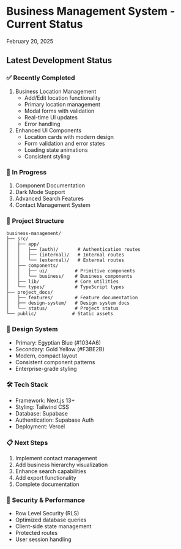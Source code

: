 # Business Management System - Current Status
February 20, 2025

## Latest Development Status

### ✅ Recently Completed
1. Business Location Management
   - Add/Edit location functionality
   - Primary location management
   - Modal forms with validation
   - Real-time UI updates
   - Error handling
2. Enhanced UI Components
   - Location cards with modern design
   - Form validation and error states
   - Loading state animations
   - Consistent styling

### 🔄 In Progress
1. Component Documentation
2. Dark Mode Support
3. Advanced Search Features
4. Contact Management System

### 📁 Project Structure
```
business-management/
├── src/
│   ├── app/
│   │   ├── (auth)/       # Authentication routes
│   │   ├── (internal)/   # Internal routes
│   │   └── (external)/   # External routes
│   ├── components/
│   │   ├── ui/          # Primitive components
│   │   └── business/    # Business components
│   ├── lib/             # Core utilities
│   └── types/           # TypeScript types
├── project_docs/
│   ├── features/        # Feature documentation
│   ├── design-system/   # Design system docs
│   └── status/          # Project status
└── public/             # Static assets
```

### 🎨 Design System
- Primary: Egyptian Blue (#1034A6)
- Secondary: Gold Yellow (#F3BE2B)
- Modern, compact layout
- Consistent component patterns
- Enterprise-grade styling

### 🛠️ Tech Stack
- Framework: Next.js 13+
- Styling: Tailwind CSS
- Database: Supabase
- Authentication: Supabase Auth
- Deployment: Vercel

### 📋 Next Steps
1. Implement contact management
2. Add business hierarchy visualization
3. Enhance search capabilities
4. Add export functionality
5. Complete documentation

### 🔐 Security & Performance
- Row Level Security (RLS)
- Optimized database queries
- Client-side state management
- Protected routes
- User session handling

